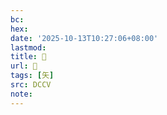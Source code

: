 ```yaml
---
bc:
hex:
date: '2025-10-13T10:27:06+08:00'
lastmod:
title: 􀺁
url: 􀺁
tags: [矢]
src: DCCV
note:
---
```

